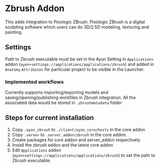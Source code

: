 # Zbrush Addon

This adds integration to Pixologic ZBrush. Pixologic ZBrush is a digital sculpting software which users can do 3D/2.5D modeling, texturing and painting.

## Settings
Path to Zbrush executable must be set in the Ayon Setting in `Applications` addon (`ayon+settings://applications/applications/zbrush`) and added in `Anatomy`.`Attributes` for particular project to be visible in the Launcher.

### Implemented workflows
Currently supports importing/exporting models and saving/opening/publishing workfiles in Zbrush integration. All the associated data would be stored in `.zbrushmetadata` folder

## Steps for current installation
1. Copy `.ayon_zbrush` to `./client/ayon_core/hosts` in the core addon
2. Copy `.server` to `.server_addon/zbrush` in the core addon.
3. Create packages for core addon and server_addon respectively
4. Install the zbrush addon and the latest core addon
5. Edit `Applications` addon (`ayon+settings://applications/applications/zbrush`) to set the path to Zbrush executable.
